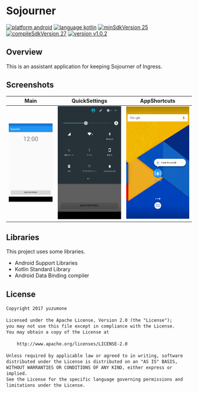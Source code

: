 # Sojourner
[![platform android](https://img.shields.io/badge/platform-android-green.svg)](#)
[![language kotlin](https://img.shields.io/badge/language-kotlin-green.svg)](#)
[![minSdkVersion 25](https://img.shields.io/badge/minSdkVersion-25-red.svg)](#)
[![compileSdkVersion 27](https://img.shields.io/badge/compileSdkVersion-27-yellow.svg)](#)
[![version v1.0.2](https://img.shields.io/badge/version-v1.0.2-blue.svg)](#)

## Overview
This is an assistant application for keeping Sojourner of Ingress.

## Screenshots
| Main | QuickSettings | AppShortcuts |
| -------- | ------ | ----- |
| ![](./screenshots/1.png) | ![](./screenshots/2.png) | ![](./screenshots/3.png) |

## Libraries
This project uses some libraries.

- Android Support Libraries
- Kotlin Standard Library
- Android Data Binding compiler

## License
```
Copyright 2017 yuzumone

Licensed under the Apache License, Version 2.0 (the "License");
you may not use this file except in compliance with the License.
You may obtain a copy of the License at

    http://www.apache.org/licenses/LICENSE-2.0

Unless required by applicable law or agreed to in writing, software
distributed under the License is distributed on an "AS IS" BASIS,
WITHOUT WARRANTIES OR CONDITIONS OF ANY KIND, either express or implied.
See the License for the specific language governing permissions and
limitations under the License.
```
